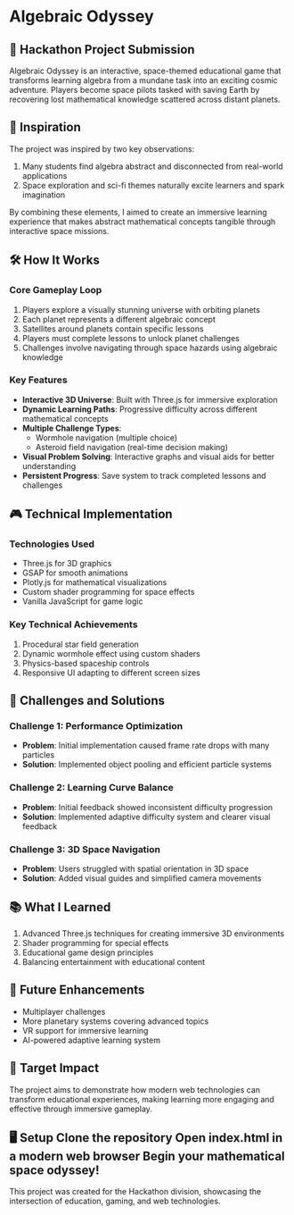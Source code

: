 # Algebraic Odyssey

## 🚀 Hackathon Project Submission

Algebraic Odyssey is an interactive, space-themed educational game that transforms learning algebra from a mundane task into an exciting cosmic adventure. Players become space pilots tasked with saving Earth by recovering lost mathematical knowledge scattered across distant planets.

## 💫 Inspiration

The project was inspired by two key observations:
1. Many students find algebra abstract and disconnected from real-world applications
2. Space exploration and sci-fi themes naturally excite learners and spark imagination

By combining these elements, I aimed to create an immersive learning experience that makes abstract mathematical concepts tangible through interactive space missions.

## 🛠️ How It Works

### Core Gameplay Loop
1. Players explore a visually stunning universe with orbiting planets
2. Each planet represents a different algebraic concept
3. Satellites around planets contain specific lessons
4. Players must complete lessons to unlock planet challenges
5. Challenges involve navigating through space hazards using algebraic knowledge

### Key Features
- **Interactive 3D Universe**: Built with Three.js for immersive exploration
- **Dynamic Learning Paths**: Progressive difficulty across different mathematical concepts
- **Multiple Challenge Types**: 
  - Wormhole navigation (multiple choice)
  - Asteroid field navigation (real-time decision making)
- **Visual Problem Solving**: Interactive graphs and visual aids for better understanding
- **Persistent Progress**: Save system to track completed lessons and challenges

## 🎮 Technical Implementation

### Technologies Used
- Three.js for 3D graphics
- GSAP for smooth animations
- Plotly.js for mathematical visualizations
- Custom shader programming for space effects
- Vanilla JavaScript for game logic

### Key Technical Achievements
1. Procedural star field generation
2. Dynamic wormhole effect using custom shaders
3. Physics-based spaceship controls
4. Responsive UI adapting to different screen sizes

## 🌟 Challenges and Solutions

### Challenge 1: Performance Optimization
- **Problem**: Initial implementation caused frame rate drops with many particles
- **Solution**: Implemented object pooling and efficient particle systems

### Challenge 2: Learning Curve Balance
- **Problem**: Initial feedback showed inconsistent difficulty progression
- **Solution**: Implemented adaptive difficulty system and clearer visual feedback

### Challenge 3: 3D Space Navigation
- **Problem**: Users struggled with spatial orientation in 3D space
- **Solution**: Added visual guides and simplified camera movements

## 📚 What I Learned

1. Advanced Three.js techniques for creating immersive 3D environments
2. Shader programming for special effects
3. Educational game design principles
4. Balancing entertainment with educational content

## 🚀 Future Enhancements

- Multiplayer challenges
- More planetary systems covering advanced topics
- VR support for immersive learning
- AI-powered adaptive learning system

## 🎯 Target Impact

The project aims to demonstrate how modern web technologies can transform educational experiences, making learning more engaging and effective through immersive gameplay.

🖥️ Setup
Clone the repository
Open index.html in a modern web browser
Begin your mathematical space odyssey!
---

This project was created for the Hackathon division, showcasing the intersection of education, gaming, and web technologies.

